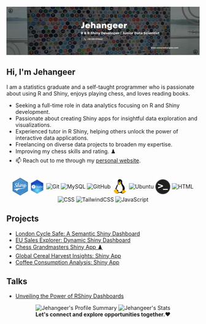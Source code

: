 ![Jehangeer](images/cover.png)

## Hi, I'm Jehangeer

I am a statistics graduate and a self-taught programmer who is passionate about using R and Shiny, enjoys playing chess, and loves reading books.

<!-- 
<div align="center">
<a href="https://www.linkedin.com/in/aswanijehangeer/">
  <img alt="Jehangeer's LinkedIn" width="22px" src="https://cdn.jsdelivr.net/npm/simple-icons@v3/icons/linkedin.svg" />
</a>
  
<a href="https://github.com/aswanijehangeer">
  <img alt="Jehangeer's Github" width="22px" src="https://cdn.jsdelivr.net/npm/simple-icons@v3/icons/github.svg" />
</a>

<a href="https://twitter.com/_aswanijahangir">
  <img alt="Jehangeer's Twitter" width="22px" src="https://cdn.jsdelivr.net/npm/simple-icons@v3/icons/twitter.svg" />
</a>
</div> -->

- Seeking a full-time role in data analytics focusing on R and Shiny development.
- Passionate about creating Shiny apps for insightful data exploration and visualizations.
- Experienced tutor in R Shiny, helping others unlock the power of interactive data applications.
- Freelancing on diverse data projects to broaden my expertise.
- Improving my chess skills and rating. ♟️
- 📫 Reach out to me through my [personal website](https://aswanijehangeer.com/).

<br>

<div align="center">
<img align="center" alt="RShiny" width="40px" src="images/shiny.png" />
<img align="center" alt="RShiny" width="40px" src="images/rstudio.png" />
<img align="center" alt="Git" width="40px" src="https://user-images.githubusercontent.com/25181517/192108372-f71d70ac-7ae6-4c0d-8395-51d8870c2ef0.png"/>
<img align="center" alt="MySQL" width="40px" src="https://user-images.githubusercontent.com/25181517/183896128-ec99105a-ec1a-4d85-b08b-1aa1620b2046.png" />
<img align="center" alt="GitHub" width="40px" src="https://user-images.githubusercontent.com/25181517/192108374-8da61ba1-99ec-41d7-80b8-fb2f7c0a4948.png"/>
<img align="center" alt="Linux" width="40px" src="images/Linux.png" />
<img align="center" alt="Ubuntu" width="40px" src="https://user-images.githubusercontent.com/25181517/186884153-99edc188-e4aa-4c84-91b0-e2df260ebc33.png" />
<img align="center" alt="Terminal" width="40px" src="https://raw.githubusercontent.com/github/explore/80688e429a7d4ef2fca1e82350fe8e3517d3494d/topics/terminal/terminal.png" />
<img align="center" alt="HTML" width="40px" src="https://user-images.githubusercontent.com/25181517/192158954-f88b5814-d510-4564-b285-dff7d6400dad.png" />
<img align="center" alt="CSS" width="40px" src="https://user-images.githubusercontent.com/25181517/183898674-75a4a1b1-f960-4ea9-abcb-637170a00a75.png"/>
<img align="center" alt="TailwindCSS" width="40px" src="https://user-images.githubusercontent.com/25181517/202896760-337261ed-ee92-4979-84c4-d4b829c7355d.png"/>
<img align="center" alt="JavaScript" width="40px" src="https://user-images.githubusercontent.com/25181517/117447155-6a868a00-af3d-11eb-9cfe-245df15c9f3f.png"/>
</div>

## Projects
- [London Cycle Safe: A Semantic Shiny Dashboard](https://github.com/aswanijehangeer/LondonCycleSafe-A-Semantic-Shiny-Dashboard)
- [EU Sales Explorer: Dynamic Shiny Dashboard](https://github.com/aswanijehangeer/EU-Sales-Explorer-Shiny-Dashboard)
- [Chess Grandmasters Shiny App ♟️](https://github.com/aswanijehangeer/Chess-Grandmaster-Shiny-App)
- [Global Cereal Harvest Insights: Shiny App](https://github.com/aswanijehangeer/Global-Cereal-Harvest-Insights-Shiny-App)
- [Coffee Consumption Analysis: Shiny App](https://github.com/aswanijehangeer/Coffee-Consumption-Analysis-Shiny-App)

## Talks
- [Unveiling the Power of RShiny Dashboards](https://github.com/aswanijehangeer/Unveiling-the-Power-of-RShiny-Dashboards)

<div align="center">
 <img width="400px" src="https://github-profile-summary-cards.vercel.app/api/cards/profile-details?username=aswanijehangeer&theme=transparent" alt="Jehangeer's Profile Summary" />
  <img width="400px" src="https://github-readme-streak-stats.herokuapp.com?user=aswanijehangeer&theme=transparent&hide_border=true&fire=C77800&ring=DD910B" alt="Jehangeer's Stats" />
</div>

<div align="center">
  <b>Let's connect and explore opportunities together.❤️</b>
</div>
